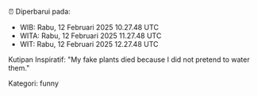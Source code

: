 ⏰ Diperbarui pada:
- WIB: Rabu, 12 Februari 2025 10.27.48 UTC
- WITA: Rabu, 12 Februari 2025 11.27.48 UTC
- WIT: Rabu, 12 Februari 2025 12.27.48 UTC

Kutipan Inspiratif:
"My fake plants died because I did not pretend to water them."


Kategori: funny

